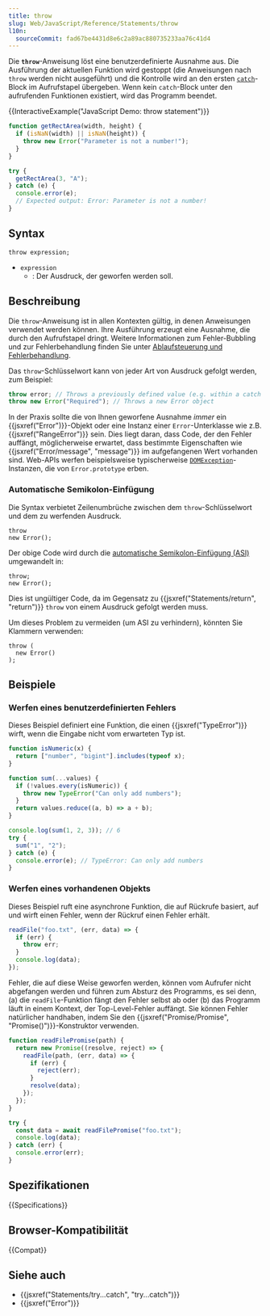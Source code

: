 ```yaml
---
title: throw
slug: Web/JavaScript/Reference/Statements/throw
l10n:
  sourceCommit: fad67be4431d8e6c2a89ac880735233aa76c41d4
---
```


Die **`throw`**-Anweisung löst eine benutzerdefinierte Ausnahme aus. Die Ausführung der aktuellen Funktion wird gestoppt (die Anweisungen nach `throw` werden nicht ausgeführt) und die Kontrolle wird an den ersten [`catch`](/de/docs/Web/JavaScript/Reference/Statements/try...catch)-Block im Aufrufstapel übergeben. Wenn kein `catch`-Block unter den aufrufenden Funktionen existiert, wird das Programm beendet.

{{InteractiveExample("JavaScript Demo: throw statement")}}

```js interactive-example
function getRectArea(width, height) {
  if (isNaN(width) || isNaN(height)) {
    throw new Error("Parameter is not a number!");
  }
}

try {
  getRectArea(3, "A");
} catch (e) {
  console.error(e);
  // Expected output: Error: Parameter is not a number!
}
```

## Syntax

```js-nolint
throw expression;
```

- `expression`
  - : Der Ausdruck, der geworfen werden soll.

## Beschreibung

Die `throw`-Anweisung ist in allen Kontexten gültig, in denen Anweisungen verwendet werden können. Ihre Ausführung erzeugt eine Ausnahme, die durch den Aufrufstapel dringt. Weitere Informationen zum Fehler-Bubbling und zur Fehlerbehandlung finden Sie unter [Ablaufsteuerung und Fehlerbehandlung](/de/docs/Web/JavaScript/Guide/Control_flow_and_error_handling).

Das `throw`-Schlüsselwort kann von jeder Art von Ausdruck gefolgt werden, zum Beispiel:

```js
throw error; // Throws a previously defined value (e.g. within a catch block)
throw new Error("Required"); // Throws a new Error object
```

In der Praxis sollte die von Ihnen geworfene Ausnahme _immer_ ein {{jsxref("Error")}}-Objekt oder eine Instanz einer `Error`-Unterklasse wie z.B. {{jsxref("RangeError")}} sein. Dies liegt daran, dass Code, der den Fehler auffängt, möglicherweise erwartet, dass bestimmte Eigenschaften wie {{jsxref("Error/message", "message")}} im aufgefangenen Wert vorhanden sind. Web-APIs werfen beispielsweise typischerweise [`DOMException`](/de/docs/Web/API/DOMException)-Instanzen, die von `Error.prototype` erben.

### Automatische Semikolon-Einfügung

Die Syntax verbietet Zeilenumbrüche zwischen dem `throw`-Schlüsselwort und dem zu werfenden Ausdruck.

```js-nolint example-bad
throw
new Error();
```

Der obige Code wird durch die [automatische Semikolon-Einfügung (ASI)](/de/docs/Web/JavaScript/Reference/Lexical_grammar#automatic_semicolon_insertion) umgewandelt in:

```js-nolint
throw;
new Error();
```

Dies ist ungültiger Code, da im Gegensatz zu {{jsxref("Statements/return", "return")}} `throw` von einem Ausdruck gefolgt werden muss.

Um dieses Problem zu vermeiden (um ASI zu verhindern), könnten Sie Klammern verwenden:

```js-nolint
throw (
  new Error()
);
```

## Beispiele

### Werfen eines benutzerdefinierten Fehlers

Dieses Beispiel definiert eine Funktion, die einen {{jsxref("TypeError")}} wirft, wenn die Eingabe nicht vom erwarteten Typ ist.

```js
function isNumeric(x) {
  return ["number", "bigint"].includes(typeof x);
}

function sum(...values) {
  if (!values.every(isNumeric)) {
    throw new TypeError("Can only add numbers");
  }
  return values.reduce((a, b) => a + b);
}

console.log(sum(1, 2, 3)); // 6
try {
  sum("1", "2");
} catch (e) {
  console.error(e); // TypeError: Can only add numbers
}
```

### Werfen eines vorhandenen Objekts

Dieses Beispiel ruft eine asynchrone Funktion, die auf Rückrufe basiert, auf und wirft einen Fehler, wenn der Rückruf einen Fehler erhält.

```js
readFile("foo.txt", (err, data) => {
  if (err) {
    throw err;
  }
  console.log(data);
});
```

Fehler, die auf diese Weise geworfen werden, können vom Aufrufer nicht abgefangen werden und führen zum Absturz des Programms, es sei denn, (a) die `readFile`-Funktion fängt den Fehler selbst ab oder (b) das Programm läuft in einem Kontext, der Top-Level-Fehler auffängt. Sie können Fehler natürlicher handhaben, indem Sie den {{jsxref("Promise/Promise", "Promise()")}}-Konstruktor verwenden.

```js
function readFilePromise(path) {
  return new Promise((resolve, reject) => {
    readFile(path, (err, data) => {
      if (err) {
        reject(err);
      }
      resolve(data);
    });
  });
}

try {
  const data = await readFilePromise("foo.txt");
  console.log(data);
} catch (err) {
  console.error(err);
}
```

## Spezifikationen

{{Specifications}}

## Browser-Kompatibilität

{{Compat}}

## Siehe auch

- {{jsxref("Statements/try...catch", "try...catch")}}
- {{jsxref("Error")}}
